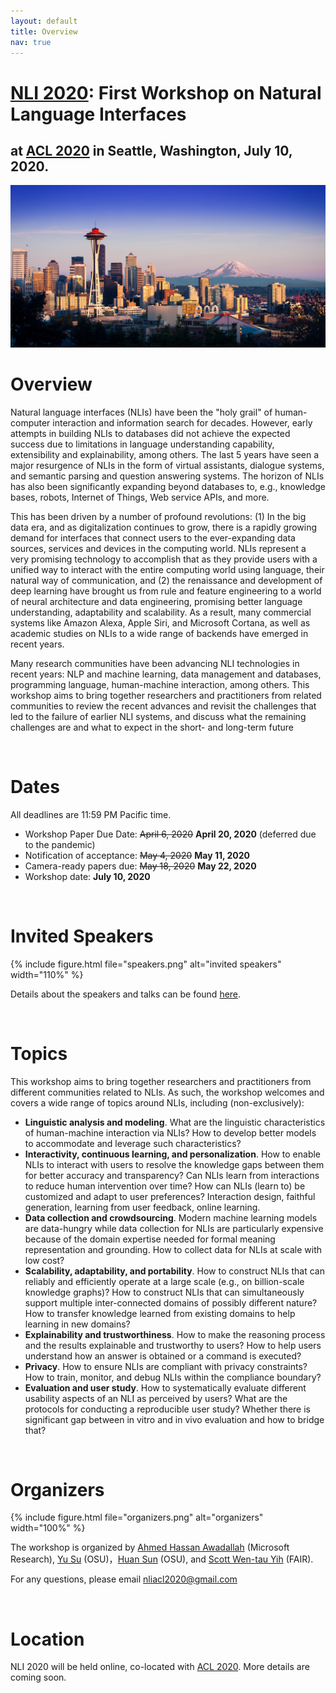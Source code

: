 ```yaml
---
layout: default
title: Overview
nav: true
---
```


# [NLI 2020](http://nli-acl2020.github.io): First Workshop on Natural Language Interfaces
## at [ACL 2020](https://acl2020.org/) in Seattle, Washington, July 10, 2020.  
<!-- <div class="fb-share-button" data-href="http://nli-acl2020.github.io" data-layout="button_count" data-size="large" data-mobile-iframe="true"><a class="fb-xfbml-parse-ignore" target="_blank" href="https://www.facebook.com/sharer/sharer.php?u=http%3A%2F%2Fkbcom.org%2F&amp;src=sdkpreparse">Share</a></div>
<a href="https://twitter.com/share" class="twitter-share-button" data-size="large" data-show-count="false">Tweet</a><script async src="//platform.twitter.com/widgets.js" charset="utf-8"></script> -->

<div class="container">
  <img src="images/seattle.jpg" style="width:100%;min-height:200px;max-height:550px;">
  <!-- <div class="top-left">
    <h3>
      <p align="center">
        <b>
          <font color="white">First Workshop on Natural Language Interfaces: Challenges and Promises</font>
        </b>
      </p>
    </h3>
    <h5>
      <p align="center">
        <font color="white">Held in conjunction with ACL 2020 <br/> in Seattle, Washington, July 10th, 2020</font>
      </p>
    </h5>
  </div> -->
</div>

# Overview
Natural language interfaces (NLIs) have been the "holy grail" of human-computer interaction and information search for decades. However, early attempts in building NLIs to databases did not achieve the expected success due to limitations in language understanding capability, extensibility and explainability, among others. The last 5 years have seen a major resurgence of NLIs in the form of virtual assistants, dialogue systems, and semantic parsing and question answering systems. The horizon of NLIs has also been significantly expanding beyond databases to, e.g., knowledge bases, robots, Internet of Things, Web service APIs, and more.

This has been driven by a number of profound revolutions: (1) In the big data era, and as digitalization continues to grow, there is a rapidly growing demand for interfaces that connect users to the ever-expanding data sources, services and devices in the computing world. NLIs represent a very promising technology to accomplish that as they provide users with a unified way to interact with the entire computing world using language, their natural way of communication, and (2) the renaissance and development of deep learning have brought us from rule and feature engineering to a world of neural architecture and data engineering, promising better language understanding, adaptability and scalability. As a result, many commercial systems like Amazon Alexa, Apple Siri, and Microsoft Cortana, as well as academic studies on NLIs to a wide range of backends have emerged in recent years.

Many research communities have been advancing NLI technologies in recent years: NLP and machine learning, data management and databases, programming language, human-machine interaction, among others. This workshop aims to bring together researchers and practitioners from related communities to review the recent advances and revisit the challenges that led to the failure of earlier NLI systems, and discuss what the remaining challenges are and what to expect in the short- and long-term future

<br>

# Dates

All deadlines are 11:59 PM Pacific time.

+ Workshop Paper Due Date: <del>April 6, 2020</del> **April 20, 2020** (deferred due to the pandemic)
+ Notification of acceptance: <del>May 4, 2020</del> **May 11, 2020**
+ Camera-ready papers due: <del>May 18, 2020</del> **May 22, 2020** 
+ Workshop date: **July 10, 2020**

<br>

# Invited Speakers
{% include figure.html file="speakers.png" alt="invited speakers" width="110%" %}

Details about the speakers and talks can be found [here](http://nli-acl2020.github.io/3-speaker.html).

<br>

# Topics
This workshop aims to bring together researchers and practitioners from different communities related to NLIs. As such, the workshop welcomes and covers a wide range of topics around NLIs, including (non-exclusively):
  
+ **Linguistic analysis and modeling**. What are the linguistic characteristics of human-machine interaction via NLIs? How to develop better models to accommodate and leverage such characteristics?
+ **Interactivity, continuous learning, and personalization**. How to enable NLIs to interact with users to resolve the knowledge gaps between them for better accuracy and transparency? Can NLIs learn from interactions to reduce human intervention over time?  How can NLIs (learn to) be customized and adapt to user preferences? Interaction design, faithful generation, learning from user feedback, online learning.
+ **Data collection and crowdsourcing**. Modern machine learning models are data-hungry while data collection for NLIs are particularly expensive because of the domain expertise needed for formal meaning representation and grounding. How to collect data for NLIs at scale with low cost?
+ **Scalability, adaptability, and portability**. How to construct NLIs that can reliably and efficiently operate at a large scale (e.g., on billion-scale knowledge graphs)? How to construct NLIs that can simultaneously support multiple inter-connected domains of possibly different nature? How to transfer knowledge learned from existing domains to help learning in new domains?
+ **Explainability and trustworthiness**. How to make the reasoning process and the results explainable and trustworthy to users? How to help users understand how an answer is obtained or a command is executed?
+ **Privacy**. How to ensure NLIs are compliant with privacy constraints? How to train, monitor, and debug NLIs within the compliance boundary?
+ **Evaluation and user study**. How to systematically evaluate different usability aspects of an NLI as perceived by users? What are the protocols for conducting a reproducible user study? Whether there is significant gap between in vitro and in vivo evaluation and how to bridge that?

<br>

# Organizers
{% include figure.html file="organizers.png" alt="organizers" width="100%" %}

The workshop is organized by [Ahmed Hassan Awadallah](https://www.microsoft.com/en-us/research/people/hassanam/) (Microsoft Research), [Yu Su](http://ysu1989.github.io/) (OSU)，[Huan Sun](http://web.cse.ohio-state.edu/~sun.397/) (OSU), and [Scott Wen-tau Yih](http://scottyih.org/) (FAIR).

For any questions, please email [nliacl2020@gmail.com](mailto:nliacl2020@gmail.com )

<br>

# Location 
NLI 2020 will be held online, co-located with [ACL 2020](http://www.wsdm-conference.org/2018/index.html). More details are coming soon.

